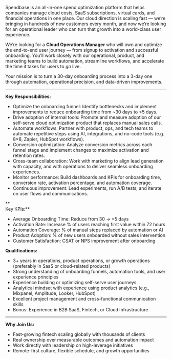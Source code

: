 Spendbase is an all-in-one spend optimization platform that helps companies
manage cloud costs, SaaS subscriptions, virtual cards, and financial
operations in one place. Our cloud direction is scaling fast — we’re bringing
in hundreds of new customers every month, and now we’re looking for an
operational leader who can turn that growth into a world-class user
experience.

We’re looking for a **Cloud Operations Manager** who will own and optimize the
end-to-end user journey — from signup to activation and successful onboarding.
You’ll work closely with our operational, product, and marketing teams to
build automation, streamline workflows, and accelerate the time it takes for
users to  _go_ live.

Your mission is to turn a 30-day onboarding process into a 3-day one through
automation, operational precision, and data-driven improvements.

****

**Key Responsibilities:**

  * Optimize the onboarding funnel: Identify bottlenecks and implement improvements to reduce onboarding time from ~30 days to <5 days.
  * Drive adoption of internal tools: Promote and measure adoption of our self-serve cloud optimization product that replaces manual sales calls.
  * Automate workflows: Partner with product, ops, and tech teams to automate repetitive steps using AI, integrations, and no-code tools (e.g. 8×8, Zapier, HubSpot workflows).
  * Conversion optimization: Analyze conversion metrics across each funnel stage and implement changes to maximize activation and retention rates.
  * Cross-team collaboration: Work with marketing to align lead generation with capacity, and with operations to deliver seamless onboarding experiences.
  * Monitor performance: Build dashboards and KPIs for onboarding time, conversion rate, activation percentage, and automation coverage.
  * Continuous improvement: Lead experiments, run A/B tests, and iterate on user flows and communications.

**  
Key KPIs:**

  * Average Onboarding Time: Reduce from 30 → <5 days
  * Activation Rate: Increase % of users reaching first value within 72 hours
  * Automation Coverage: % of manual steps replaced by automation or AI
  * Product Adoption: % of new users onboarded without sales intervention
  * Customer Satisfaction: CSAT or NPS improvement after onboarding

  
**Qualifications:**

  * 3+ years in operations, product operations, or growth operations (preferably in SaaS or cloud-related products)
  * Strong understanding of onboarding funnels, automation tools, and user experience principles
  * Experience building or optimizing self-serve user journeys
  * Analytical mindset with experience using product analytics (e.g., Mixpanel, Amplitude, Looker, HubSpot)
  * Excellent project management and cross-functional communication skills
  * Bonus: Experience in B2B SaaS, Fintech, or Cloud infrastructure

****

**Why Join Us:**

  * Fast-growing fintech scaling globally with thousands of clients
  * Real ownership over measurable outcomes and automation impact
  * Work directly with leadership on high-leverage initiatives
  * Remote-first culture, flexible schedule, and growth opportunities